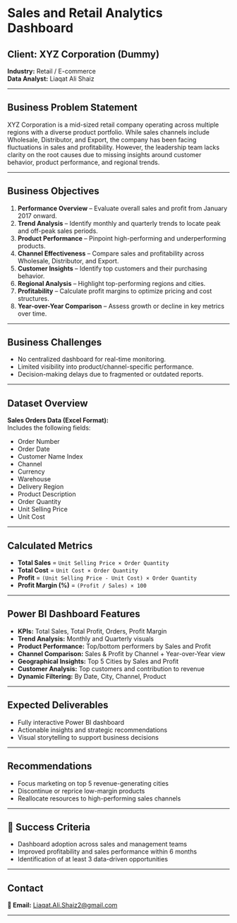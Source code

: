 # Sales and Retail Analytics Dashboard

##  Client: XYZ Corporation  (Dummy)
**Industry:** Retail / E-commerce  
**Data Analyst:** Liaqat Ali Shaiz

---

##  Business Problem Statement

XYZ Corporation is a mid-sized retail company operating across multiple regions with a diverse product portfolio. While sales channels include Wholesale, Distributor, and Export, the company has been facing fluctuations in sales and profitability. However, the leadership team lacks clarity on the root causes due to missing insights around customer behavior, product performance, and regional trends.

---

##  Business Objectives

1. **Performance Overview** – Evaluate overall sales and profit from January 2017 onward.
2. **Trend Analysis** – Identify monthly and quarterly trends to locate peak and off-peak sales periods.
3. **Product Performance** – Pinpoint high-performing and underperforming products.
4. **Channel Effectiveness** – Compare sales and profitability across Wholesale, Distributor, and Export.
5. **Customer Insights** – Identify top customers and their purchasing behavior.
6. **Regional Analysis** – Highlight top-performing regions and cities.
7. **Profitability** – Calculate profit margins to optimize pricing and cost structures.
8. **Year-over-Year Comparison** – Assess growth or decline in key metrics over time.

---

##  Business Challenges

- No centralized dashboard for real-time monitoring.
- Limited visibility into product/channel-specific performance.
- Decision-making delays due to fragmented or outdated reports.

---

##  Dataset Overview

**Sales Orders Data (Excel Format):**  
Includes the following fields:
- Order Number
- Order Date
- Customer Name Index
- Channel
- Currency
- Warehouse
- Delivery Region
- Product Description
- Order Quantity
- Unit Selling Price
- Unit Cost

---

##  Calculated Metrics

- **Total Sales** = `Unit Selling Price × Order Quantity`
- **Total Cost** = `Unit Cost × Order Quantity`
- **Profit** = `(Unit Selling Price - Unit Cost) × Order Quantity`
- **Profit Margin (%)** = `(Profit / Sales) × 100`

---

##  Power BI Dashboard Features

- **KPIs:** Total Sales, Total Profit, Orders, Profit Margin
- **Trend Analysis:** Monthly and Quarterly visuals
- **Product Performance:** Top/bottom performers by Sales and Profit
- **Channel Comparison:** Sales & Profit by Channel + Year-over-Year view
- **Geographical Insights:** Top 5 Cities by Sales and Profit
- **Customer Analysis:** Top customers and contribution to revenue
- **Dynamic Filtering:** By Date, City, Channel, Product

---

## Expected Deliverables

- Fully interactive Power BI dashboard
- Actionable insights and strategic recommendations
- Visual storytelling to support business decisions

---

## Recommendations

- Focus marketing on top 5 revenue-generating cities
- Discontinue or reprice low-margin products
- Reallocate resources to high-performing sales channels

---

## 🚀 Success Criteria

- Dashboard adoption across sales and management teams
- Improved profitability and sales performance within 6 months
- Identification of at least 3 data-driven opportunities

---


##  Contact

**📧 Email:** [Liaqat.Ali.Shaiz2@gmail.com](mailto:Liaqat.Ali.Shaiz2@gmail.com)  


---
